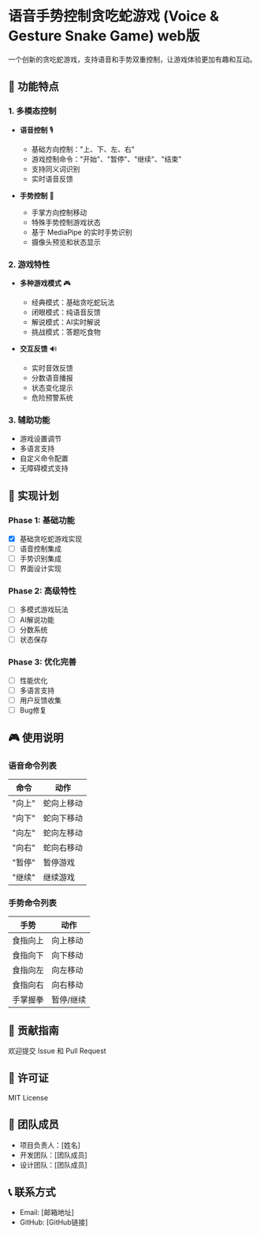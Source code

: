 # 语音手势控制贪吃蛇游戏 (Voice & Gesture Snake Game) web版

一个创新的贪吃蛇游戏，支持语音和手势双重控制，让游戏体验更加有趣和互动。

## 🌟 功能特点

### 1. 多模态控制
- **语音控制** 🎙️
  - 基础方向控制："上、下、左、右"
  - 游戏控制命令："开始"、"暂停"、"继续"、"结束"
  - 支持同义词识别
  - 实时语音反馈

- **手势控制** 👋
  - 手掌方向控制移动
  - 特殊手势控制游戏状态
  - 基于 MediaPipe 的实时手势识别
  - 摄像头预览和状态显示

### 2. 游戏特性
- **多种游戏模式** 🎮
  - 经典模式：基础贪吃蛇玩法
  - 闭眼模式：纯语音反馈
  - 解说模式：AI实时解说
  - 挑战模式：答题吃食物

- **交互反馈** 🔊
  - 实时音效反馈
  - 分数语音播报
  - 状态变化提示
  - 危险预警系统

### 3. 辅助功能
- 游戏设置调节
- 多语言支持
- 自定义命令配置
- 无障碍模式支持

## 📝 实现计划

### Phase 1: 基础功能
- [x] 基础贪吃蛇游戏实现
- [ ] 语音控制集成
- [ ] 手势识别集成
- [ ] 界面设计实现

### Phase 2: 高级特性
- [ ] 多模式游戏玩法
- [ ] AI解说功能
- [ ] 分数系统
- [ ] 状态保存

### Phase 3: 优化完善
- [ ] 性能优化
- [ ] 多语言支持
- [ ] 用户反馈收集
- [ ] Bug修复

## 🎮 使用说明

### 语音命令列表
| 命令 | 动作 |
|-----|------|
| "向上" | 蛇向上移动 |
| "向下" | 蛇向下移动 |
| "向左" | 蛇向左移动 |
| "向右" | 蛇向右移动 |
| "暂停" | 暂停游戏 |
| "继续" | 继续游戏 |

### 手势命令列表
| 手势 | 动作 |
|-----|------|
| 食指向上 | 向上移动 |
| 食指向下 | 向下移动 |
| 食指向左 | 向左移动 |
| 食指向右 | 向右移动 |
| 手掌握拳 | 暂停/继续 |

## 🤝 贡献指南
欢迎提交 Issue 和 Pull Request

## 📄 许可证
MIT License

## 👥 团队成员
- 项目负责人：[姓名]
- 开发团队：[团队成员]
- 设计团队：[团队成员]

## 📞 联系方式
- Email: [邮箱地址]
- GitHub: [GitHub链接]

